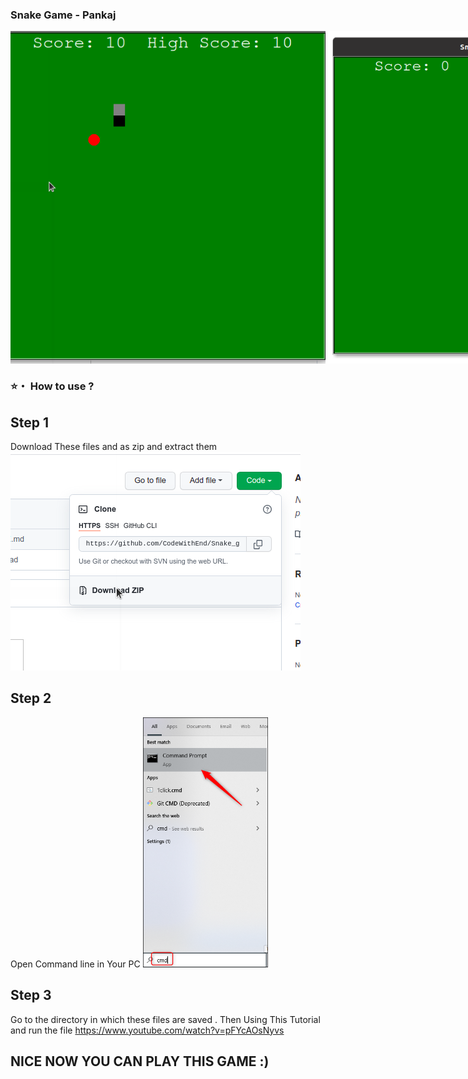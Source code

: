 ### Snake Game - Pankaj
<div style="display:flex;">
<img src="https://github.com/CodeWithEnd/Snake_game/blob/main/pics/snake.png" />
<img src="https://github.com/CodeWithEnd/Snake_game/blob/main/pics/snake2.png" />
</div>


### ⭐・ How to use ?
 ## Step 1
  Download These files and as zip and extract them 
  <img src="https://github.com/CodeWithEnd/Snake_game/blob/main/pics/down.png" />
 ## Step 2
  Open Command line in Your PC
  <img src="https://github.com/CodeWithEnd/Snake_game/blob/main/pics/tut.png" width="200" height="400"/>


 ## Step 3
  Go to the directory in which these files are saved . Then Using This Tutorial and run the file 
  https://www.youtube.com/watch?v=pFYcAOsNyvs
## NICE NOW YOU CAN PLAY THIS GAME :)

 
 
 


